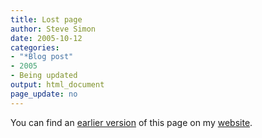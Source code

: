 ```yaml
---
title: Lost page
author: Steve Simon
date: 2005-10-12
categories:
- "*Blog post"
- 2005
- Being updated
output: html_document
page_update: no
---
```


You can find an [earlier version][sim1] of this page on my [website][sim2].

[sim1]: http://www.pmean.com/05/FindingGenesB.html
[sim2]: http://www.pmean.com

